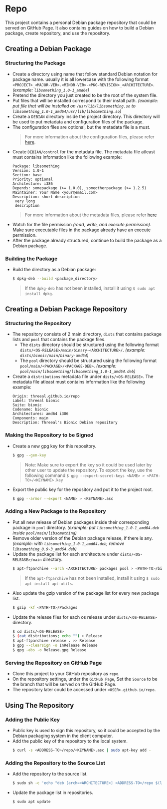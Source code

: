 # Repo

This project contains a personal Debian package repository that could be served on GitHub Page.
It also contains guides on how to build a Debian package, create repository, and use the repository.

## Creating a Debian Package

### Structuring the Package

- Create a directory using name that follow standard Debian notation for package name.
  usually it is all lowercase with the following format `<PROJECT>_<MAJOR-VER>.<MINOR-VER>-<PKG-REVISION>_<ARCHITECTURE>`. _(example: `libsomething_1.0-1_amd64`)_
- Pretend the directory you just created to be the root of the system file.
- Put files that will be installed correspond to their install path. _(example: put file that will be installed on `/usr/lib/libsomething.so` to `libsomething_1.0-1_amd64/usr/lib/libsomething.so`)_
- Create a `DEBIAN` directory inside the project directory.
  This directory will be used to put metadata and configuration files of the package.
- The configuration files are optional, but the metadata file is a must.
  > For more information about the configuration files, please refer [here](https://www.debian.org/doc/manuals/maint-guide/dreq.en.html).
- Create `DEBIAN/control` for the metadata file.
  The metadata file atleast must contains information like the following example:
  ```
  Package: libsomething
  Version: 1.0-1
  Section: base
  Priority: optional
  Architecture: i386
  Depends: somepackage (>= 1.0.0), someotherpackage (>= 1.2.5)
  Maintainer: Your Name <your@email.com>
  Description: short description
   very long
   description
  ```
  > For more information about the metadata files, please refer [here](https://www.debian.org/doc/debian-policy/ch-controlfields.html)
- Watch for the file permission _(read, write, and execute permission)_.
  Make sure executable files in the package already have an execute permission.
- After the package already structured, continue to build the package as a Debian package.

### Building the Package

- Build the directory as a Debian package:
  ```bash
  $ dpkg-deb --build <package_directory>
  ```
  > If the `dpkg-deb` has not been installed, install it using `$ sudo apt install dpkg`.

## Creating a Debian Package Repository

### Structuring the Repository

- The repository consists of 2 main directory, `dists` that contains package lists and `pool` that contains the package files.
  - The `dists` directory should be structured using the following format `dists/<OS-RELEASE>/main/binary-<ARCHITECTURE>/`. _(example: `dists/bionic/main/binary-amd64`)_
  - The `pool` directory should be structured using the following format `pool/main/<PACKAGE>/<PACKAGE-DEB>`. _(example: `pool/main/libsomething/libsomething_1.0-1_amd64.deb`)_
- Create a `distributions` metadata file under `dists/<OS-RELEASE>`.
  The metadata file atleast must contains information like the following example:
  ```
  Origin: threeal.github.io/repo
  Label: threeal bionic
  Suite: bionic
  Codename: bionic
  Architectures: amd64 i386
  Components: main
  Description: Threeal's Bionic Debian repository
  ```

### Making the Repository to be Signed

- Create a new gpg key for this repository.
  ```bash
  $ gpg --gen-key
  ```
  > Note: Make sure to export the key so it could be used later by other user to update the repository.
  > To export the key, use the following command `$ gpg --export-secret-keys <NAME> > <PATH-TO>/<KEYNAME>.key`
- Export the public key for the repository and put it to the project root.
  ```bash
  $ gpg --armor --export <NAME> > <KEYNAME>.asc
  ```

### Adding a New Package to the Repository

- Put all new release of Debian packages inside their corresponding package in `pool` directory. _(example: put `libsomething_1.0-1_amd64.deb` inside `pool/main/libsomething`)_
- Remove older version of the Debian package release, if there is any. _(example: with `libsomething_1.0-1_amd64.deb`, remove `libsomething_0.9-3_amd64.deb`)_
- Update the package list for each architecture under `dists/<OS-RELEASE>/main` directory.
  ```bash
  $ apt-ftparchive --arch <ARCHITECTURE> packages pool > <PATH-TO>/binary-<ARCHITECTURE>/Packages
  ```
  > If the `apt-ftparchive` has not been installed, install it using `$ sudo apt install apt-utils`.
- Also update the gzip version of the package list for every new package list.
  ```bash
  $ gzip -kf <PATH-TO>/Packages
  ```
- Update the release files for each os release under `dists/<OS-RELEASE>` directory.
  ```bash
  $ cd dists/<OS-RELEASE>
  $ (cat distributions; echo "") > Release
  $ apt-ftparchive release . >> Release
  $ gpg --clearsign -o InRelease Release
  $ gpg -abs -o Release.gpg Release
  ```

### Serving the Repository on GitHub Page

- Clone this project to your GitHub repository as `repo`.
- On the repository settings, under the `GitHub Page`, Set the `Source` to be the branch that will be served on the GitHub Page.
- The repository later could be accessed under `<USER>.github.io/repo`.

## Using The Repository

### Adding the Public Key

- Public key is used to sign this repository, so it could be accepted by the Debian packaging system in the client computer.
- Add the public key of the repository to the local system.
  ```bash
  $ curl -s <ADDRESS-TO>/repo/<KEYNAME>.asc | sudo apt-key add -
  ```

### Adding the Repository to the Source List

- Add the repository to the source list.
  ```bash
  $ sudo sh -c 'echo "deb [arch=<ARCHITECTURE>] <ADDRESS-TO>/repo $(lsb_release -sc) main" > /etc/apt/sources.list.d/<REPOSITORY-NAME>.list'
  ```
- Update the package list in repositories.
  ```bash
  $ sudo apt update
  ```